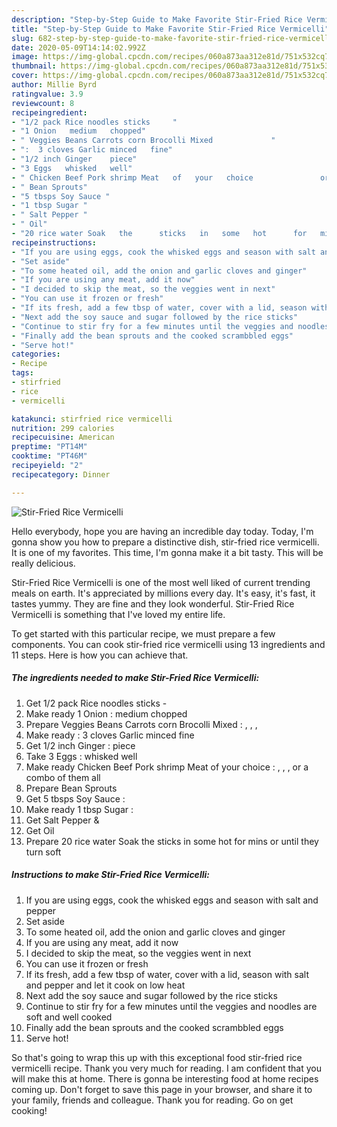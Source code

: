```yaml
---
description: "Step-by-Step Guide to Make Favorite Stir-Fried Rice Vermicelli"
title: "Step-by-Step Guide to Make Favorite Stir-Fried Rice Vermicelli"
slug: 682-step-by-step-guide-to-make-favorite-stir-fried-rice-vermicelli
date: 2020-05-09T14:14:02.992Z
image: https://img-global.cpcdn.com/recipes/060a873aa312e81d/751x532cq70/stir-fried-rice-vermicelli-recipe-main-photo.jpg
thumbnail: https://img-global.cpcdn.com/recipes/060a873aa312e81d/751x532cq70/stir-fried-rice-vermicelli-recipe-main-photo.jpg
cover: https://img-global.cpcdn.com/recipes/060a873aa312e81d/751x532cq70/stir-fried-rice-vermicelli-recipe-main-photo.jpg
author: Millie Byrd
ratingvalue: 3.9
reviewcount: 8
recipeingredient:
- "1/2 pack Rice noodles sticks     "
- "1 Onion   medium   chopped"
- " Veggies Beans Carrots corn Brocolli Mixed             "
- ":  3 cloves Garlic minced   fine"
- "1/2 inch Ginger    piece"
- "3 Eggs   whisked   well"
- " Chicken Beef Pork shrimp Meat   of   your   choice               or   a   combo   of   them   all"
- " Bean Sprouts"
- "5 tbsps Soy Sauce "
- "1 tbsp Sugar "
- " Salt Pepper "
- " Oil"
- "20 rice water Soak   the      sticks   in   some   hot      for   mins   or   until   they   turn   soft"
recipeinstructions:
- "If you are using eggs, cook the whisked eggs and season with salt and pepper"
- "Set aside"
- "To some heated oil, add the onion and garlic cloves and ginger"
- "If you are using any meat, add it now"
- "I decided to skip the meat, so the veggies went in next"
- "You can use it frozen or fresh"
- "If its fresh, add a few tbsp of water, cover with a lid, season with salt and pepper and let it cook on low heat"
- "Next add the soy sauce and sugar followed by the rice sticks"
- "Continue to stir fry for a few minutes until the veggies and noodles are soft and well cooked"
- "Finally add the bean sprouts and the cooked scrambbled eggs"
- "Serve hot!"
categories:
- Recipe
tags:
- stirfried
- rice
- vermicelli

katakunci: stirfried rice vermicelli 
nutrition: 299 calories
recipecuisine: American
preptime: "PT14M"
cooktime: "PT46M"
recipeyield: "2"
recipecategory: Dinner

---
```



![Stir-Fried Rice Vermicelli](https://img-global.cpcdn.com/recipes/060a873aa312e81d/751x532cq70/stir-fried-rice-vermicelli-recipe-main-photo.jpg)

Hello everybody, hope you are having an incredible day today. Today, I'm gonna show you how to prepare a distinctive dish, stir-fried rice vermicelli. It is one of my favorites. This time, I'm gonna make it a bit tasty. This will be really delicious.



Stir-Fried Rice Vermicelli is one of the most well liked of current trending meals on earth. It's appreciated by millions every day. It's easy, it's fast, it tastes yummy. They are fine and they look wonderful. Stir-Fried Rice Vermicelli is something that I've loved my entire life.


To get started with this particular recipe, we must prepare a few components. You can cook stir-fried rice vermicelli using 13 ingredients and 11 steps. Here is how you can achieve that.

<!--inarticleads1-->

##### The ingredients needed to make Stir-Fried Rice Vermicelli:

1. Get 1/2 pack Rice noodles sticks     -
1. Make ready 1 Onion :  medium   chopped
1. Prepare  Veggies Beans Carrots corn Brocolli Mixed    :   ,   ,   ,
1. Make ready :  3 cloves Garlic minced   fine
1. Get 1/2 inch Ginger :   piece
1. Take 3 Eggs :  whisked   well
1. Make ready  Chicken Beef Pork shrimp Meat   of   your   choice :   ,   ,   ,     or   a   combo   of   them   all
1. Prepare  Bean Sprouts
1. Get 5 tbsps Soy Sauce :
1. Make ready 1 tbsp Sugar :
1. Get  Salt Pepper &amp;
1. Get  Oil
1. Prepare 20 rice water Soak   the      sticks   in   some   hot      for   mins   or   until   they   turn   soft




<!--inarticleads2-->

##### Instructions to make Stir-Fried Rice Vermicelli:

1. If you are using eggs, cook the whisked eggs and season with salt and pepper
1. Set aside
1. To some heated oil, add the onion and garlic cloves and ginger
1. If you are using any meat, add it now
1. I decided to skip the meat, so the veggies went in next
1. You can use it frozen or fresh
1. If its fresh, add a few tbsp of water, cover with a lid, season with salt and pepper and let it cook on low heat
1. Next add the soy sauce and sugar followed by the rice sticks
1. Continue to stir fry for a few minutes until the veggies and noodles are soft and well cooked
1. Finally add the bean sprouts and the cooked scrambbled eggs
1. Serve hot!




So that's going to wrap this up with this exceptional food stir-fried rice vermicelli recipe. Thank you very much for reading. I am confident that you will make this at home. There is gonna be interesting food at home recipes coming up. Don't forget to save this page in your browser, and share it to your family, friends and colleague. Thank you for reading. Go on get cooking!
